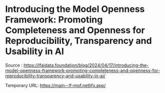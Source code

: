 # Introducing the Model Openness Framework: Promoting Completeness and Openness for Reproducibility, Transparency and Usability in AI

Source : https://lfaidata.foundation/blog/2024/04/17/introducing-the-model-openness-framework-promoting-completeness-and-openness-for-reproducibility-transparency-and-usability-in-ai/

Temporary URL: https://main--lf-mof.netlify.app/

